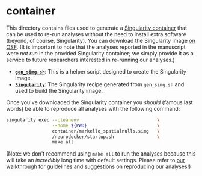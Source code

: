 # container

This directory contains files used to generate a [Singularity container](https://sylabs.io/docs/) that can be used to re-run analyses without the need to install extra software (beyond, of course, Singularity).
You can download the Singularity image [on OSF](https://osf.io/za7fn/).
(It is important to note that the analyses reported in the manuscript were *not run* in the provided Singularity container; we simply provide it as a service to future researchers interested in re-running our analyses.)

- [**`gen_simg.sh`**](./gen_simg.sh): This is a helper script designed to create the Singularity image.
- [**`Singularity`**](./Singularity): The Singularity recipe generated from `gen_simg.sh` and used to build the Singularity image.

Once you've downloaded the Singularity container you _should_ (famous last words) be able to reproduce all analyses with the following command:

```bash
singularity exec --cleanenv                             \
                 --home ${PWD}                          \
                 container/markello_spatialnulls.simg   \
                 /neurodocker/startup.sh                \
                 make all
```

(Note: we don't recommend using `make all` to run the analyses because this will take an _incredibly_ long time with default settings.
Please refer to [our walkthrough](https://netneurolab.github.io/markello_spatialnulls) for guidelines and suggestions on reproducing our analyses!)
